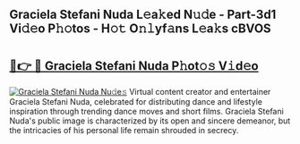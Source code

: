 ## Graciela Stefani Nuda L𝚎a𝚔ed N𝚞𝚍e - Part-3d1 Vi𝚍𝚎o P𝚑𝚘tos - H𝚘𝚝 O𝚗𝚕yf𝚊ns L𝚎a𝚔s cBVOS

# <h2><a href="http://kf6mu0.oniu.top/?m=Graciela+Stefani+Nuda">🔗👉 🔴 Graciela Stefani Nuda P𝚑ot𝚘𝚜 V𝚒d𝚎o</a></h2>

[![Graciela Stefani Nuda Nu𝚍e𝚜](https://i.imgur.com/0qMVB7G.gif)](http://kf6mu0.oniu.top/?m=Graciela+Stefani+Nuda)
Virtual content creator and entertainer Graciela Stefani Nuda, celebrated for distributing dance and lifestyle inspiration through trending dance moves and short films. Graciela Stefani Nuda's public image is characterized by its open and sincere demeanor, but the intricacies of his personal life remain shrouded in secrecy.  
